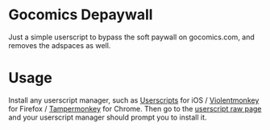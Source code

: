 # Gocomics Depaywall

Just a simple userscript to bypass the soft paywall on gocomics.com, and removes the adspaces as well.

# Usage

Install any userscript manager, such as [Userscripts](https://apps.apple.com/app/userscripts/id1463298887) for iOS / [Violentmonkey](https://addons.mozilla.org/firefox/addon/violentmonkey/) for Firefox / [Tampermonkey](https://chromewebstore.google.com/detail/tampermonkey/dhdgffkkebhmkfjojejmpbldmpobfkfo) for Chrome.
Then go to the [userscript raw page](https://github.com/Idiot-01/Gocomics-Depaywall/raw/master/Userscript/gocomics.user.js) and your userscript manager should prompt you to install it.
